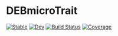 # DEBmicroTrait

[![Stable](https://img.shields.io/badge/docs-stable-blue.svg)](https://giannamars.github.io/DEBmicroTrait.jl/stable)
[![Dev](https://img.shields.io/badge/docs-dev-blue.svg)](https://giannamars.github.io/DEBmicroTrait.jl/dev)
[![Build Status](https://travis-ci.com/giannamars/DEBmicroTrait.jl.svg?branch=master)](https://travis-ci.com/giannamars/DEBmicroTrait.jl)
[![Coverage](https://codecov.io/gh/giannamars/DEBmicroTrait.jl/branch/master/graph/badge.svg)](https://codecov.io/gh/giannamars/DEBmicroTrait.jl)
